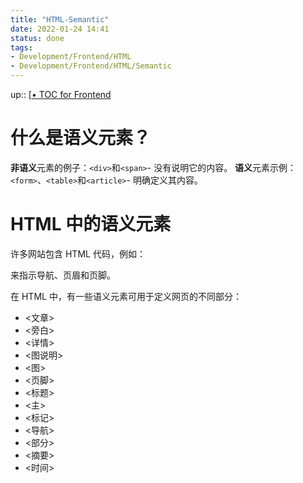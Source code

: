 ```yaml
---
title: "HTML-Semantic"
date: 2022-01-24 14:41
status: done
tags:
- Development/Frontend/HTML
- Development/Frontend/HTML/Semantic
---
```

up:: [[• TOC for Frontend](../%E2%80%A2%20TOC%20for%20Frontend.md)

# 什么是语义元素？

**非语义**元素的例子：`<div>`和`<span>`- 没有说明它的内容。
**语义**元素示例： `<form>`、`<table>`和`<article>`- 明确定义其内容。

# HTML 中的语义元素

许多网站包含 HTML 代码，例如： <div id="nav"> <div class="header"> <div id="footer"> 来指示导航、页眉和页脚。

在 HTML 中，有一些语义元素可用于定义网页的不同部分： 
-  <文章>
-  <旁白>
-  <详情>
-  <图说明>
-  <图>
-  <页脚>
-  <标题>
-  <主>
-  <标记>
-  <导航>
-  <部分>
-  <摘要>
-  <时间>

